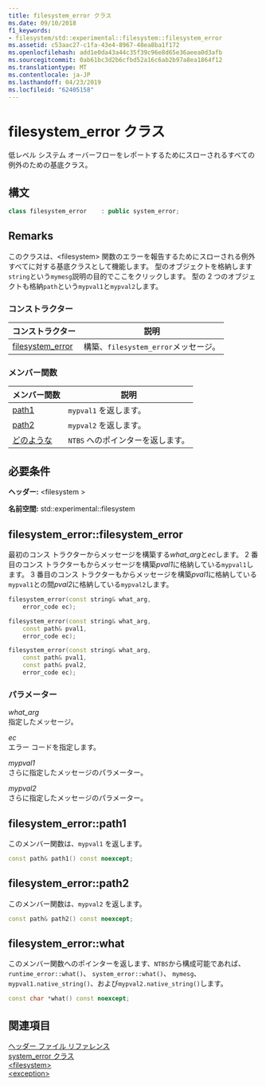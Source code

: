 ```yaml
---
title: filesystem_error クラス
ms.date: 09/10/2018
f1_keywords:
- filesystem/std::experimental::filesystem::filesystem_error
ms.assetid: c53aac27-c1fa-43e4-8967-48ea8ba1f172
ms.openlocfilehash: add1e0da43a44c35f39c96e8d65e36aeea0d3afb
ms.sourcegitcommit: 0ab61bc3d2b6cfbd52a16c6ab2b97a8ea1864f12
ms.translationtype: MT
ms.contentlocale: ja-JP
ms.lasthandoff: 04/23/2019
ms.locfileid: "62405158"
---
```

# <a name="filesystemerror-class"></a>filesystem_error クラス

低レベル システム オーバーフローをレポートするためにスローされるすべての例外のための基底クラス。

## <a name="syntax"></a>構文

```cpp
class filesystem_error    : public system_error;
```

## <a name="remarks"></a>Remarks

このクラスは、\<filesystem> 関数のエラーを報告するためにスローされる例外すべてに対する基底クラスとして機能します。 型のオブジェクトを格納します`string`という`mymesg`説明の目的でここをクリックします。 型の 2 つのオブジェクトも格納`path`という`mypval1`と`mypval2`します。

### <a name="constructors"></a>コンストラクター

|コンストラクター|説明|
|-|-|
|[filesystem_error](#filesystem_error)|構築、`filesystem_error`メッセージ。|

### <a name="member-functions"></a>メンバー関数

|メンバー関数|説明|
|-|-|
|[path1](#path1)|`mypval1` を返します。|
|[path2](#path2)|`mypval2` を返します。|
|[どのような](#what)|`NTBS` へのポインターを返します。|

## <a name="requirements"></a>必要条件

**ヘッダー:** \<filesystem >

**名前空間:** std::experimental::filesystem

## <a name="filesystem_error"></a> filesystem_error::filesystem_error

最初のコンス トラクターからメッセージを構築する*what_arg*と*ec*します。 2 番目のコンス トラクターもからメッセージを構築*pval1*に格納している`mypval1`します。 3 番目のコンス トラクターもからメッセージを構築*pval1*に格納している`mypval1`との間*pval2*に格納している`mypval2`します。

```cpp
filesystem_error(const string& what_arg,
    error_code ec);

filesystem_error(const string& what_arg,
    const path& pval1,
    error_code ec);

filesystem_error(const string& what_arg,
    const path& pval1,
    const path& pval2,
    error_code ec);
```

### <a name="parameters"></a>パラメーター

*what_arg*<br/>
指定したメッセージ。

*ec*<br/>
エラー コードを指定します。

*mypval1*<br/>
さらに指定したメッセージのパラメーター。

*mypval2*<br/>
さらに指定したメッセージのパラメーター。

## <a name="path1"></a> filesystem_error::path1

このメンバー関数は、`mypval1` を返します。

```cpp
const path& path1() const noexcept;
```

## <a name="path2"></a> filesystem_error::path2

このメンバー関数は、`mypval2` を返します。

```cpp
const path& path2() const noexcept;
```

## <a name="what"></a> filesystem_error::what

このメンバー関数へのポインターを返します、`NTBS`から構成可能であれば、 `runtime_error::what()`、 `system_error::what()`、 `mymesg`、 `mypval1.native_string()`、および`mypval2.native_string()`します。

```cpp
const char *what() const noexcept;
```

## <a name="see-also"></a>関連項目

[ヘッダー ファイル リファレンス](../standard-library/cpp-standard-library-header-files.md)<br/>
[system_error クラス](../standard-library/system-error-class.md)<br/>
[\<filesystem>](../standard-library/filesystem.md)<br/>
[\<exception>](../standard-library/exception.md)<br/>
